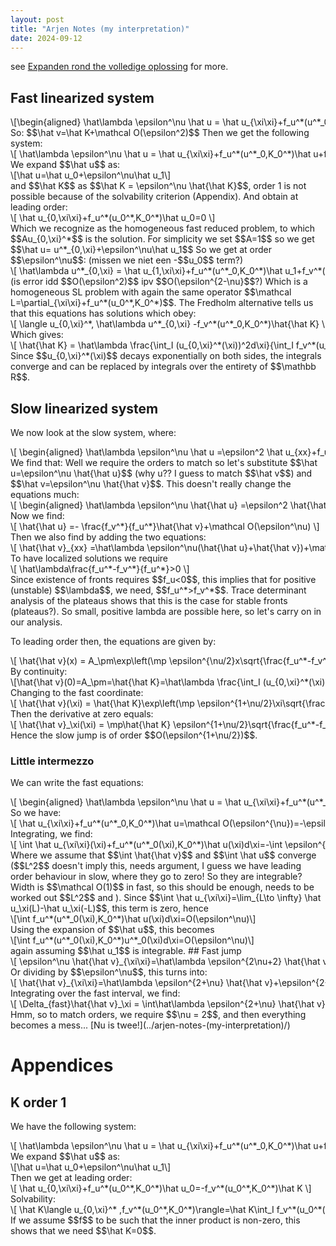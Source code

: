 ```yaml
---
layout: post
title: "Arjen Notes (my interpretation)"
date: 2024-09-12
---
```

<style>
.math-container {
    max-width: 100%; /* Set a maximum width to prevent it from expanding the page */
    overflow-x: auto; /* Enable horizontal scrolling */
    white-space: nowrap; /* Prevent the text from wrapping */
}
</style>
see [Expanden rond the volledige oplossing](../arjen-notes-(my-interpretation)/) for more. 

## Fast linearized system
<div class="math-container">\[\begin{aligned}
\hat\lambda \epsilon^\nu \hat u = \hat u_{\xi\xi}+f_u^*(u^*_0,K_0^*)\hat u+f_v^*(u^*_0,K_0^*)\hat v \\
\hat\lambda \epsilon^{\nu+2} \hat v = \hat v_{\xi\xi}-\epsilon^2 f_u^*(u^*_0,K_0^*)\hat u-\epsilon^2 f_v^*(u^*_0,K_0^*)\hat v 
\end{aligned}\]</div>
So: $$\hat v=\hat K+\mathcal O(\epsilon^2)$$
Then we get the following system:
<div class="math-container">\[
\hat\lambda \epsilon^\nu \hat u = \hat u_{\xi\xi}+f_u^*(u^*_0,K_0^*)\hat u+f_v^*(u^*_0,K_0^*)\hat K+\mathcal O(\epsilon^2) \\
\]</div>
We expand $$\hat u$$ as: 
<div class="math-container">\[\hat u=\hat u_0+\epsilon^\nu\hat u_1\]</div>
and $$\hat K$$ as $$\hat K = \epsilon^\nu \hat{\hat K}$$, order 1 is not possible because of the solvability criterion (Appendix). 
And obtain at leading order:
<div class="math-container">\[
\hat u_{0,\xi\xi}+f_u^*(u_0^*,K_0^*)\hat u_0=0
\]</div>
Which we recognize as the homogeneous fast reduced problem, to which $$Au_{0,\xi}^*$$ is the solution. For simplicity we set $$A=1$$ so we get $$\hat u= u^*_{0,\xi}+\epsilon^\nu\hat u_1$$ So we get at order $$\epsilon^\nu$$: (missen we niet een -$$u_0$$ term?)
<div class="math-container">\[
\hat\lambda u^*_{0,\xi} = \hat u_{1,\xi\xi}+f_u^*(u^*_0,K_0^*)\hat u_1+f_v^*(u^*_0,K_0^*)\hat{\hat K}+\mathcal O(\epsilon^{2}+\epsilon^{2\nu}) \\
\]</div>
(is error idd $$O(\epsilon^2)$$ ipv $$O(\epsilon^{2-\nu}$$?)
Which is a homogeneous SL problem with again the same operator $$\mathcal L=\partial_{\xi\xi}+f_u^*(u_0^*,K_0^*)$$. The Fredholm alternative tells us that this equations has solutions which obey:
<div class="math-container">\[
\langle u_{0,\xi}^*, \hat\lambda  u^*_{0,\xi} -f_v^*(u^*_0,K_0^*)\hat{\hat K} \rangle =0
\]</div>
Which gives:
<div class="math-container">\[
\hat{\hat K} = \hat\lambda \frac{\int_I (u_{0,\xi}^*(\xi))^2d\xi}{\int_I f_v^*(u_0^*(\xi),K_0^*)u_{0,\xi}^*(\xi)d\xi}
\]</div>
Since $$u_{0,\xi}^*(\xi)$$ decays exponentially on both sides, the integrals converge and can be replaced by integrals over the entirety of $$\mathbb R$$. 

## Slow linearized system
We now look at the slow system, where:
<div class="math-container">\[
\begin{aligned}
\hat\lambda \epsilon^\nu \hat u =\epsilon^2 \hat u_{xx}+f_u^*(u^*_0,K_0^*)\hat u+f_v^*(u^*_0,K_0^*)\hat v \\
\hat\lambda \epsilon^{\nu} \hat v = \hat v_{xx}- f_u^*(u^*_0,K_0^*)\hat u- f_v^*(u^*_0,K_0^*)\hat v 
\end{aligned}
\]</div>
We find that:
Well we require the orders to match so let's substitute $$\hat u=\epsilon^\nu \hat{\hat u}$$ (why u?? I guess to match $$\hat v$$) and $$\hat v=\epsilon^\nu \hat{\hat v}$$. This doesn't really change the equations much:
<div class="math-container">\[
\begin{aligned}
\hat\lambda \epsilon^\nu \hat{\hat u} =\epsilon^2 \hat{\hat u}_{xx}+f_u^*(u^*_0,K_0^*)\hat{\hat u}+f_v^*(u^*_0,K_0^*)\hat{\hat v} \\
\hat\lambda \epsilon^{\nu} \hat{\hat v} = \hat{\hat v}_{xx}- f_u^*(u^*_0,K_0^*)\hat{\hat u}- f_v^*(u^*_0,K_0^*)\hat{\hat v }
\end{aligned}
\]</div>
Now we find:
<div class="math-container">\[
\hat{\hat u} =- \frac{f_v^*}{f_u^*}\hat{\hat v}+\mathcal O(\epsilon^\nu)
\]</div>
Then we also find by adding the two equations:
<div class="math-container">\[
\hat{\hat v}_{xx} =\hat\lambda \epsilon^\nu(\hat{\hat u}+\hat{\hat v})+\mathcal O(\epsilon^2)=\hat\lambda\epsilon^\nu\frac{f_u^*-f_v^*}{f_u}\hat{\hat v^*}+\mathcal O(\epsilon^2+\epsilon^{2\nu})
\]</div>
To have localized solutions we require 
<div class="math-container">\[
\hat\lambda\frac{f_u^*-f_v^*}{f_u^*}>0
\]</div>
Since existence of fronts requires $$f_u<0$$, this implies that for positive (unstable) $$\lambda$$, we need, $$f_u^*>f_v^*$$. Trace determinant analysis of the plateaus shows that this is the case for stable fronts (plateaus?). So small, positive lambda are possible here, so let's carry on in our analysis.

To leading order then, the equations are given by:
<div class="math-container">\[
\hat{\hat v}(x) = A_\pm\exp\left(\mp \epsilon^{\nu/2}x\sqrt{\frac{f_u^*-f_v^*}{f_u^*}} \right)
\]</div>
By continuity: 
<div class="math-container">\[\hat{\hat v}(0)=A_\pm=\hat{\hat K}=\hat\lambda \frac{\int_I (u_{0,\xi}^*(\xi))^2d\xi}{\int_I f_v^*(u_0^*(\xi),K_0^*)u_{0,\xi}^*(\xi)d\xi}\]</div>
Changing to the fast coordinate:
<div class="math-container">\[
\hat{\hat v}(\xi) = \hat{\hat K}\exp\left(\mp \epsilon^{1+\nu/2}\xi\sqrt{\frac{f_u^*-f_v^*}{f_u^*}} \right)
\]</div>
Then the derivative at zero equals:
<div class="math-container">\[
\hat{\hat v}_\xi(\xi) = \mp\hat{\hat K} \epsilon^{1+\nu/2}\sqrt{\frac{f_u^*-f_v^*}{f_u^*}} 
\]</div>
Hence the slow jump is of order $$O(\epsilon^{1+\nu/2})$$.



### Little intermezzo
We can write the fast equations:
<div class="math-container">\[
\begin{aligned}
\hat\lambda \epsilon^\nu \hat u = \hat u_{\xi\xi}+f_u^*(u^*_0,K_0^*)\hat u+\epsilon^{\nu}f_v^*(u^*_0,K_0^*)\hat{\hat v} \\
\hat\lambda \epsilon^{2\nu+2} \hat{\hat v} = \epsilon^\nu \hat{\hat v}_{\xi\xi}-\epsilon^2 f_u^*(u^*_0,K_0^*)\hat u- \epsilon^{2+\nu} f_v^*(u^*_0,K_0^*)\hat{\hat v }
\end{aligned}
\]</div>
So we have:
<div class="math-container">\[
\hat u_{\xi\xi}+f_u^*(u^*_0,K_0^*)\hat u=\mathcal O(\epsilon^{\nu})=-\epsilon^{\nu}(f_v^*(u^*_0,K_0^*)\hat{\hat v} -\hat\lambda \hat u)
\]</div>
Integrating, we find:
<div class="math-container">\[
\int \hat u_{\xi\xi}(\xi)+f_u^*(u^*_0(\xi),K_0^*)\hat u(\xi)d\xi=-\int \epsilon^{\nu}(f_v^*(u^*_0,K_0^*)\hat{\hat v} -\hat\lambda \hat u)=\mathcal O(\epsilon^\nu)
\]</div>
Where we assume that $$\int \hat{\hat v}$$ and $$\int \hat u$$ converge ($$L^2$$ doesn't imply this, needs argument, I guess we have leading order behaviour in slow, where they go to zero! So they are integrable? Width is $$\mathcal O(1)$$ in fast, so this should be enough, needs to be worked out $$L^2$$ and ).
Since $$\int \hat u_{\xi\xi}=\lim_{L\to \infty} \hat u_\xi(L)-\hat u_\xi(-L)$$, this term is zero, hence  
<div class="math-container">\[\int f_u^*(u^*_0(\xi),K_0^*)\hat u(\xi)d\xi=O(\epsilon^\nu)\]</div>
Using the expansion of $$\hat u$$, this becomes
<div class="math-container">\[\int f_u^*(u^*_0(\xi),K_0^*)u^*_0(\xi)d\xi=O(\epsilon^\nu)\]</div>
again assuming $$\hat u_1$$ is integrable.
## Fast jump
<div class="math-container">\[
\epsilon^\nu \hat{\hat v}_{\xi\xi}=\hat\lambda \epsilon^{2\nu+2} \hat{\hat v}+\epsilon^2 f_u^*(u^*_0,K_0^*)\hat u+ \epsilon^{2+\nu} f_v^*(u^*_0,K_0^*)\hat{\hat v } 
\]</div>
Or dividing by $$\epsilon^\nu$$, this turns into:
<div class="math-container">\[
\hat{\hat v}_{\xi\xi}=\hat\lambda \epsilon^{2+\nu} \hat{\hat v}+\epsilon^{2-\nu} f_u^*(u^*_0,K_0^*)\hat u+ \epsilon^{2} f_v^*(u^*_0,K_0^*)\hat{\hat v } 
\]</div>
Integrating over the fast interval, we find:
<div class="math-container">\[
\Delta_{fast}\hat{\hat v}_\xi = \int\hat\lambda \epsilon^{2+\nu} \hat{\hat v}+\epsilon^{2-\nu} f_u^*(u^*_0,K_0^*)\hat u+ \epsilon^{2} f_v^*(u^*_0,K_0^*)\hat{\hat v } d\xi = \mathcal O(\epsilon^2)
\]</div>
Hmm, so to match orders, we require $$\nu = 2$$, and then everything becomes a mess... [Nu is twee!](../arjen-notes-(my-interpretation)/)


# Appendices
## K order 1
We have the following system:
<div class="math-container">\[
\hat\lambda \epsilon^\nu \hat u = \hat u_{\xi\xi}+f_u^*(u^*_0,K_0^*)\hat u+f_v^*(u^*_0,K_0^*)\hat K+\mathcal O(\epsilon^2) \\
\]</div>
We expand $$\hat u$$ as: 
<div class="math-container">\[\hat u=\hat u_0+\epsilon^\nu\hat u_1\]</div>
Then we get at leading order:
<div class="math-container">\[
\hat u_{0,\xi\xi}+f_u^*(u_0^*,K_0^*)\hat u_0=-f_v^*(u_0^*,K_0^*)\hat K
\]</div>
Solvability: 
<div class="math-container">\[
\hat K\langle u_{0,\xi}^* ,f_v^*(u_0^*,K_0^*)\rangle=\hat K\int_I f_v^*(u_0^*(\xi),K_0^*)u_{0,\xi}^*(\xi)d\xi = 0
\]</div>
If we assume $$f$$ to be such that the inner product is non-zero, this shows that we need $$\hat K=0$$. 
